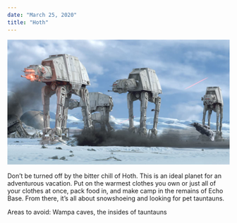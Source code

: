 ```yaml
---
date: "March 25, 2020"
title: "Hoth"
---
```


![Mustafar](./AT-AT_HOTH.jpeg)


Don’t be turned off by the bitter chill of Hoth. This is an ideal planet for an adventurous vacation. Put on the warmest clothes you own or just all of your clothes at once, pack food in, and make camp in the remains of Echo Base. From there, it’s all about snowshoeing and looking for pet tauntauns.

Areas to avoid: Wampa caves, the insides of tauntauns


